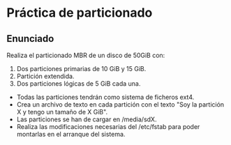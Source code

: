 # **Práctica de particionado**

## Enunciado

Realiza el particionado MBR de un disco de 50GiB con:

1. Dos particiones primarias de 10 GiB y 15 GiB.
2. Partición extendida.
3. Dos particiones lógicas de 5 GiB cada una.

- Todas las particiones tendrán como sistema de ficheros ext4.
- Crea un archivo de texto en cada partición con el texto "Soy la partición X y tengo un tamaño de X GiB".
- Las particiones se han de cargar en /media/sdX.
- Realiza las modificaciones necesarias del /etc/fstab para poder montarlas en el arranque del sistema.

